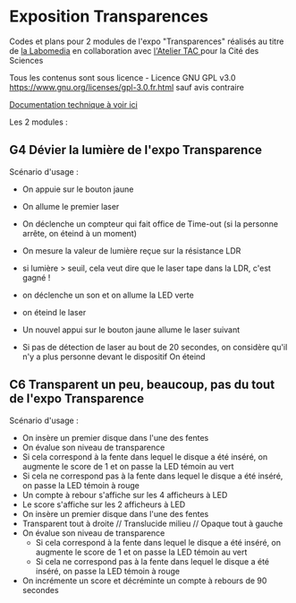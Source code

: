 # Exposition Transparences

Codes et plans pour 2 modules de l'expo "Transparences" réalisés au titre de [la Labomedia](https://labomedia.org/) en collaboration avec [l'Atelier TAC ](https://ateliertac.fr/) pour la Cité des Sciences

Tous les contenus sont sous licence  - Licence GNU GPL v3.0 https://www.gnu.org/licenses/gpl-3.0.fr.html sauf avis contraire

[Documentation technique à voir ici](https://ressources.labomedia.org/exposition_transparence)

Les 2 modules :

## G4 Dévier la lumière de l'expo Transparence

Scénario d'usage :
* On appuie sur le bouton jaune
* On allume le premier laser
* On déclenche un compteur qui fait office de Time-out (si la personne arrête, on éteind à un moment)
* On mesure la valeur de lumière reçue sur la résistance LDR 
* si lumière > seuil, cela veut dire que le laser tape dans la LDR, c'est gagné !
* on déclenche un son et on allume la LED verte
* on éteind le laser

 * Un nouvel appui sur le bouton jaune allume le laser suivant

 * Si pas de détection de laser au bout de 20 secondes, on considère qu'il n'y a plus personne devant le dispositif
On éteind

## C6 Transparent un peu, beaucoup, pas du tout de l'expo Transparence

Scénario d'usage :
* On insère un premier disque dans l'une des fentes
* On évalue son niveau de transparence
* Si cela correspond à la fente dans lequel le disque a été inséré, on augmente le score de 1 et on passe la LED témoin au vert
* Si cela ne correspond pas à la fente dans lequel le disque a été inséré, on passe la LED témoin à rouge
* Un compte à rebour s'affiche sur les 4 afficheurs à LED
* Le score s'affiche sur les 2 afficheurs à LED
* On insère un premier disque dans l'une des fentes
* Transparent tout à droite // Translucide milieu // Opaque tout à gauche
* On évalue son niveau de transparence
  * Si cela correspond à la fente dans lequel le disque a été inséré, on augmente le score de 1 et on passe la LED témoin au vert
  *  Si cela ne correspond pas à la fente dans lequel le disque a été inséré, on passe la LED témoin à rouge
* On incrémente un score et décréminte un compte à rebours de 90 secondes

